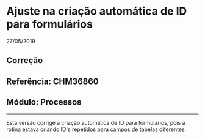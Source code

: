 # Ajuste na criação automática de ID para formulários
27/05/2019
## Correção
## Referência: CHM36860
## Módulo: Processos
***

Esta versão corrige a criação automática de ID para formulários, pois a rotina estava criando ID's repetidos para campos de tabelas diferentes